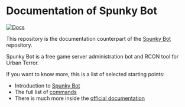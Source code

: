 # Documentation of Spunky Bot

[![Docs](https://img.shields.io/badge/docs-latest-brightgreen.svg)](https://docs.spunkybot.de)

This repository is the documentation counterpart of the [Spunky Bot](https://github.com/SpunkyBot/spunkybot) repository.

Spunky Bot is a free game server administration bot and RCON tool for Urban Terror.

If you want to know more, this is a list of selected starting points:

* Introduction to [Spunky Bot](https://spunkybot.de)
* The full list of [commands](https://spunkybot.de/docs/commands)
* There is much more inside the [official documentation](https://docs.spunkybot.de)
